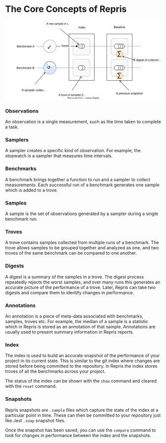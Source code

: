 # The Core Concepts of Repris

![concepts](./concepts.drawio.svg)

### Observations

An observation is a single measurement, such as the time taken to complete a task.

### Samplers

A sampler creates a specific kind of observation. For example, the stopwatch is a sampler that measures time intervals.

### Benchmarks

A benchmark brings together a function to run and a sampler to collect measurements. Each successful run of a benchmark generates one sample which is added to a trove.

### Samples

A sample is the set of observations generated by a sampler during a single benchmark run.

### Troves

A trove contains samples collected from multiple runs of a benchmark. The trove allows samples to be grouped together and analyzed as one, and two troves of the same benchmark can be compared to one another.

### Digests

A digest is a summary of the samples in a trove. The digest process repeatedly rejects the worst samples, and over many runs this generates an accurate picture of the performance of a trove. Later, Repris can take two digests and compare them to identify changes in performance.

### Annotations

An annotation is a piece of meta-data associated with benchmarks, samples, troves etc. For example, the median of a sample is a statistic which in Repris is stored as an annotation of that sample. Annotations are usually used to present summary information in Repris reports.

### Index

The index is used to build an accurate snapshot of the performance of your project in its current state. This is similar to the git index where changes are stored before being committed to the repository. In Repris the index stores troves of all the benchmarks across your project.

The status of the index can be shown with the `show` command and cleared with the `reset` command.

### Snapshots

Repris snapshots are `.sample` files which capture the state of the index at a particular point in time. These can then be committed to your repository just like Jest `.snap` snapshot files.

Once the snapshot has been saved, you can use the `compare` command to look for changes in performance between the index and the snapshots.

